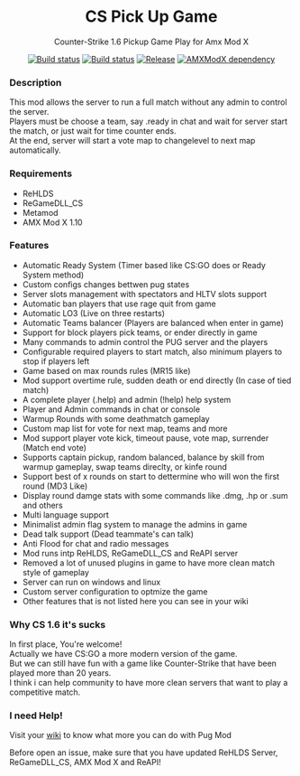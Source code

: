 <h1 align="center">CS Pick Up Game</h1>
<p align="center">Counter-Strike 1.6 Pickup Game Play for Amx Mod X</p>

<p align="center">
    <a href="https://github.com/SmileYzn/PugMod/releases/latest"><img src="https://img.shields.io/github/downloads/SmileYzn/PugMod/total?label=Download%40latest&style=flat-square&logo=github&logoColor=white" alt="Build status"></a>
    <a href="https://github.com/SmileYzn/PugMod/actions"><img src="https://img.shields.io/github/workflow/status/SmileYzn/PugMod/CI/master?style=flat-square&logo=github&logoColor=white" alt="Build status"></a>
    <a href="https://github.com/SmileYzn/PugMod/releases"><img src="https://img.shields.io/github/v/release/SmileYzn/PugMod?include_prereleases&style=flat-square&logo=github&logoColor=white" alt="Release"></a>
    <a href="https://www.amxmodx.org/downloads-new.php"><img src="https://img.shields.io/badge/AMXModX-%3E%3D1.10.0-blue?style=flat-square" alt="AMXModX dependency"></a>
</p>


<h3>Description</h3>
<p>
This mod allows the server to run a full match without any admin to control the server.<br>
Players must be choose a team, say .ready in chat and wait for server start the match, or just wait for time counter ends.<br>
At the end, server will start a vote map to changelevel to next map automatically.<br>
</p>

<h3>Requirements</h3>
<ul>
    <li>ReHLDS</li>
    <li>ReGameDLL_CS</li>
    <li>Metamod</li>
    <li>AMX Mod X 1.10</li>
</ul>

<h3>Features</h3>
<ul>
<li>Automatic Ready System (Timer based like CS:GO does or Ready System method)</li>
<li>Custom configs changes bettwen pug states</li>
<li>Server slots management with spectators and HLTV slots support</li>
<li>Automatic ban players that use rage quit from game</li>
<li>Automatic LO3 (Live on three restarts)</li>
<li>Automatic Teams balancer (Players are balanced when enter in game)</li>
<li>Support for block players pick teams, or ender directly in game</li>
<li>Many commands to admin control the PUG server and the players</li>
<li>Configurable required players to start match, also minimum players to stop if players left</li>
<li>Game based on max rounds rules (MR15 like)</li>
<li>Mod support overtime rule, sudden death or end directly (In case of tied match)</li>
<li>A complete player (.help) and admin (!help) help system</li>
<li>Player and Admin commands in chat or console</li>
<li>Warmup Rounds with some deathmatch gameplay</li>
<li>Custom map list for vote for next map, teams and more</li>
<li>Mod support player vote kick, timeout pause, vote map, surrender (Match end vote)</li>
<li>Supports captain pickup, random balanced, balance by skill from warmup gameplay, swap teams direclty, or kinfe round</li>
<li>Support best of x rounds on start to dettermine who will won the first round (MD3 Like)</li>
<li>Display round damge stats with some commands like .dmg, .hp or .sum and others</li>
<li>Multi language support</li>
<li>Minimalist admin flag system to manage the admins in game</li>
<li>Dead talk support (Dead teammate's can talk)</li>
<li>Anti Flood for chat and radio messages</li>
<li>Mod runs intp ReHLDS, ReGameDLL_CS and ReAPI server</li>
<li>Removed a lot of unused plugins in game to have more clean match style of gameplay</li>
<li>Server can run on windows and linux</li>
<li>Custom server configuration to optmize the game</li>
<li>Other features that is not listed here you can see in your wiki</li>
</ul>

<h3>Why CS 1.6 it's sucks</h3>
<p>
In first place, You're welcome!<br>  
Actually we have CS:GO a more modern version of the game.<br>  
But we can still have fun with a game like Counter-Strike that have been played more than 20 years.<br>  
I think i can help community to have more clean servers that want to play a competitive match.
</p>

<h3>I need Help!</h3>
<p>Visit your <a href="https://github.com/SmileYzn/PugMod/wiki">wiki</a> to know what more you can do with Pug Mod</p>
<p>Before open an issue, make sure that you have updated ReHLDS Server, ReGameDLL_CS, AMX Mod X and ReAPI!</p>
